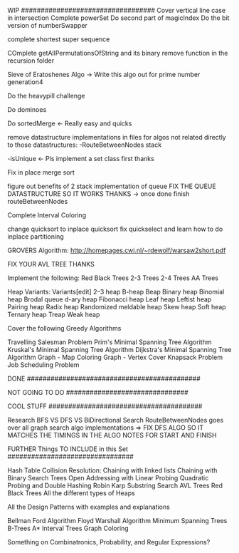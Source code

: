 

WIP ##################################
Cover vertical line case in intersection
Complete powerSet
Do second part of magicIndex
Do the bit version of numberSwapper

complete shortest super sequence

COmplete getAllPermutationsOfString and its binary remove function in the recursion folder


Sieve of Eratoshenes Algo -> Write this algo out for prime number generation4

Do the heavypill challenge

Do dominoes

Do sortedMerge <- Really easy and quicks

remove datastructure implementations in files for algos not related directly to those datastructures:
-RouteBetweenNodes stack

-isUnique <- Pls implement a set class first thanks

Fix in place merge sort

figure out benefits of 2 stack implementation of queue
FIX THE QUEUE DATASTRUCTURE SO IT WORKS THANKS -> once done finish routeBetweenNodes

Complete Interval Coloring


change quicksort to inplace quicksort
fix quickselect and learn how to do inplace partitioning

GROVERS Algorithm:
http://homepages.cwi.nl/~rdewolf/warsaw2short.pdf

FIX YOUR AVL TREE THANKS

Implement the following:
Red Black Trees
2-3 Trees
2-4 Trees
AA Trees

Heap Variants:
Variants[edit]
2–3 heap
B-heap
Beap
Binary heap
Binomial heap
Brodal queue
d-ary heap
Fibonacci heap
Leaf heap
Leftist heap
Pairing heap
Radix heap
Randomized meldable heap
Skew heap
Soft heap
Ternary heap
Treap
Weak heap

Cover the following Greedy Algorithms

Travelling Salesman Problem
Prim's Minimal Spanning Tree Algorithm
Kruskal's Minimal Spanning Tree Algorithm
Dijkstra's Minimal Spanning Tree Algorithm
Graph - Map Coloring
Graph - Vertex Cover
Knapsack Problem
Job Scheduling Problem

DONE ############################################

NOT GOING TO DO ###############################

COOL STUFF #######################################

Research BFS VS DFS VS BiDirectional Search
RouteBetweenNodes goes over all graph search algo implementations => FIX DFS ALGO SO IT MATCHES THE TIMINGS IN THE ALGO NOTES FOR START AND FINISH

FURTHER Things TO INCLUDE in this Set ################################


Hash Table Collision Resolution:
    Chaining with linked lists
    Chaining with Binary Search Trees
    Open Addressing with Linear Probing
    Quadratic Probing and Double Hashing
Robin Karp Substring Search
AVL Trees
Red Black Trees
All the different types of Heaps

All the Design Patterns with examples and explanations

Bellman Ford Algorithm
Floyd Warshall Algorithm
Minimum Spanning Trees
B-Trees
A*
Interval Trees
Graph Coloring


Something on Combinatronics, Probability, and Regular Expressions?
